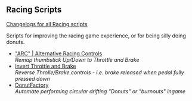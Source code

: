 ## Racing Scripts  
[Changelogs for all Racing scripts](Changelog%20-%20Racing.md)  
  
Scripts for improving the racing game experience, or for being silly doing donuts.
  
- ["ARC" | Alternative Racing Controls](ARC%20Alternative%20Racing%20Controls.gpc)  
*Remap thumbstick Up/Down to Throttle and Brake*  
- [Invert Throttle and Brake](Invert%20Throttle%20and%20Brake.gpc)  
*Reverse Throlle/Brake controls - i.e. brake released when pedal fully pressed down*  
- [DonutFactory](DonutFactory.gpc)  
*Automate performing circular drifting "Donuts" or "burnouts" ingame*  
